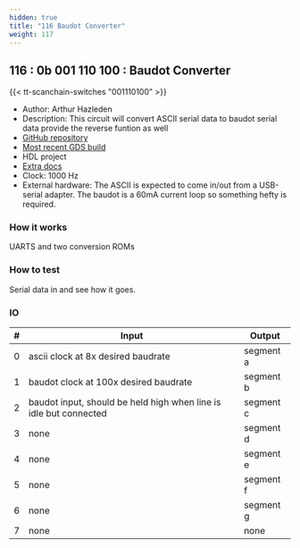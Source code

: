 ```yaml
---
hidden: true
title: "116 Baudot Converter"
weight: 117
---
```


## 116 : 0b 001 110 100 : Baudot Converter

{{< tt-scanchain-switches "001110100" >}}

* Author: Arthur Hazleden
* Description: This circuit will convert ASCII serial data to baudot serial data provide the reverse funtion as well
* [GitHub repository](https://github.com/Luthor2k/tt02-baudot)
* [Most recent GDS build](https://github.com/Luthor2k/tt02-baudot/actions/runs/3641986231)
* HDL project
* [Extra docs]()
* Clock: 1000 Hz
* External hardware: The ASCII is expected to come in/out from a USB-serial adapter. The baudot is a 60mA current loop so something hefty is required.



### How it works

UARTS and two conversion ROMs

### How to test

Serial data in and see how it goes.

### IO

| # | Input        | Output       |
|---|--------------|--------------|
| 0 | ascii clock at 8x desired baudrate  | segment a |
| 1 | baudot clock at 100x desired baudrate  | segment b |
| 2 | baudot input, should be held high when line is idle but connected  | segment c |
| 3 | none  | segment d |
| 4 | none  | segment e |
| 5 | none  | segment f |
| 6 | none  | segment g |
| 7 | none  | none |
